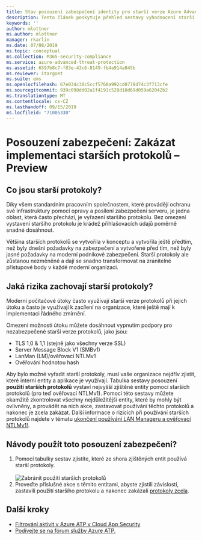 ```yaml
---
title: Stav posouzení zabezpečení identity pro starší verze Azure Advanced Threat Protection | Microsoft Docs
description: Tento článek poskytuje přehled sestavy vyhodnocení starší verze protokolu zabezpečení pro identifikaci protokolu služby Azure ATP.
keywords: ''
author: mlottner
ms.author: mlottner
manager: rkarlin
ms.date: 07/08/2019
ms.topic: conceptual
ms.collection: M365-security-compliance
ms.service: azure-advanced-threat-protection
ms.assetid: 6597b8c7-f83e-43c6-8149-fb4a914a845b
ms.reviewer: itargoet
ms.suite: ems
ms.openlocfilehash: 67e034c30c5ccf5768a992cd0778d74c3f713cfe
ms.sourcegitcommit: 939c098dd02a1f4191c528d10d69d059a62042b2
ms.translationtype: MT
ms.contentlocale: cs-CZ
ms.lasthandoff: 09/15/2019
ms.locfileid: "71005330"
---
```

# <a name="security-assessment-prevent-legacy-protocol-implementation---preview"></a>Posouzení zabezpečení: Zakázat implementaci starších protokolů – Preview
 
## <a name="what-are-legacy-protocols"></a>Co jsou starší protokoly?

Díky všem standardním pracovním společnostem, které provádějí ochranu své infrastruktury pomocí opravy a posílení zabezpečení serveru, je jedna oblast, která často přechází, je vyřazení staršího protokolu. Bez omezení vystavení staršího protokolu je krádež přihlašovacích údajů poměrně snadné dosáhnout. 

Většina starších protokolů se vytvořila v konceptu a vytvořila ještě předtím, než byly dnešní požadavky na zabezpečení a vytvořené před tím, než byly jasné požadavky na moderní podnikové zabezpečení. Starší protokoly ale zůstanou nezměněné a dají se snadno transformovat na zranitelné přístupové body v každé moderní organizaci. 

## <a name="what-risks-do-retained-legacy-protocols-introduce"></a>Jaká rizika zachovají starší protokoly? 

Moderní počítačové útoky často využívají starší verze protokolů při jejich útoku a často je využívají k zacílení na organizace, které ještě mají k implementaci řádného zmírnění. 

Omezení možností útoku můžete dosáhnout vypnutím podpory pro nezabezpečené starší verze protokolů, jako jsou: 

- TLS 1,0 & 1,1 (stejně jako všechny verze SSL)
- Server Message Block V1 (SMBv1)
- LanMan (LM)/ověřovací NTLMv1
- Ověřování hodnotou hash

Aby bylo možné vyřadit starší protokoly, musí vaše organizace nejdřív zjistit, které interní entity a aplikace je využívají. Tabulka sestavy posouzení **použití starších protokolů** vystaví nejvyšší zjištěné entity pomocí starších protokolů (pro teď ověřovací NTLMv1). Pomocí této sestavy můžete okamžitě zkontrolovat všechny nejdůležitější entity, které by mohly být ovlivněny, a provádět na nich akce, zastavovat používání těchto protokolů a nakonec je zcela zakázat. Další informace o rizicích při používání starších protokolů najdete v tématu [ukončení používání LAN Manageru a ověřovací NTLMv1!](https://blogs.technet.microsoft.com/miriamxyra/2017/11/07/stop-using-lan-manager-and-ntlmv1/).


## <a name="how-do-i-use-this-security-assessment"></a>Návody použít toto posouzení zabezpečení? 
1. Pomocí tabulky sestav zjistíte, které ze shora zjištěných entit používá starší protokoly.  
    <br>![Zabránit použití starších protokolů](media/atp-cas-isp-legacy-protocols-2.png)
1. Proveďte příslušné akce s těmito entitami, abyste zjistili závislosti, zastavili použití staršího protokolu a nakonec zakázali [protokoly zcela](https://blogs.technet.microsoft.com/miriamxyra/2017/11/07/stop-using-lan-manager-and-ntlmv1/). 

## <a name="next-steps"></a>Další kroky
- [Filtrování aktivit v Azure ATP v Cloud App Security](atp-activities-filtering-mcas.md)
- [Podívejte se na fórum služby Azure ATP.](https://aka.ms/azureatpcommunity)
